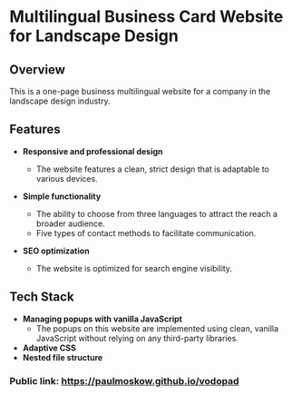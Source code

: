 # Multilingual Business Card Website for Landscape Design

## Overview

This is a one-page business multilingual website for a company in the landscape design industry.

## Features

- **Responsive and professional design**
  - The website features a clean, strict design that is adaptable to various devices.

- **Simple functionality**
  - The ability to choose from three languages to attract the reach a broader audience.
  - Five types of contact methods to facilitate communication. 

- **SEO optimization**
  - The website is optimized for search engine visibility.

## Tech Stack

- **Managing popups with vanilla JavaScript**
  - The popups on this website are implemented using clean, vanilla JavaScript without relying on any third-party libraries.
- **Adaptive CSS**
- **Nested file structure**


### Public link: https://paulmoskow.github.io/vodopad 
